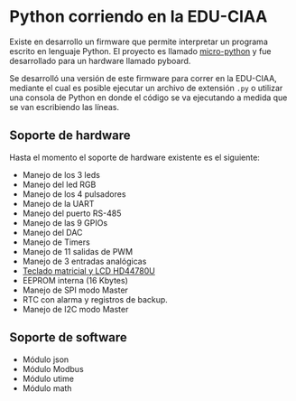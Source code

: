 # Python corriendo en la EDU-CIAA

Existe en desarrollo un firmware que permite interpretar un programa escrito en lenguaje Python. El proyecto es llamado [micro-python](https://micropython.org/) y fue desarrollado para un hardware llamado pyboard.

Se desarrolló una versión de este firmware para correr en la EDU-CIAA, mediante el cual es posible ejecutar un archivo de extensión `.py` o utilizar una consola de Python en donde el código se va ejecutando a medida que se van escribiendo las líneas.

## Soporte de hardware

Hasta el momento el soporte de hardware existente es el siguiente:

* Manejo de los 3 leds
* Manejo del led RGB
* Manejo de los 4 pulsadores
* Manejo de la UART
* Manejo del puerto RS-485
* Manejo de las 9 GPIOs
* Manejo del DAC
* Manejo de Timers
* Manejo de 11 salidas de PWM
* Manejo de 3 entradas analógicas
* [Teclado matricial y LCD HD44780U](https://www.proyecto-ciaa.com.ar/devwiki/doku.php%3Fid=desarrollo:edu-ciaa:poncho_ui.html)
* EEPROM interna (16 Kbytes)
* Manejo de SPI modo Master
* RTC con alarma y registros de backup.
* Manejo de I2C modo Master

## Soporte de software

* Módulo json
* Módulo Modbus
* Módulo utime
* Módulo math
